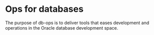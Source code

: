 # Ops for databases

The purpose of db-ops is to deliver tools that eases development and operations in the Oracle database development space.
